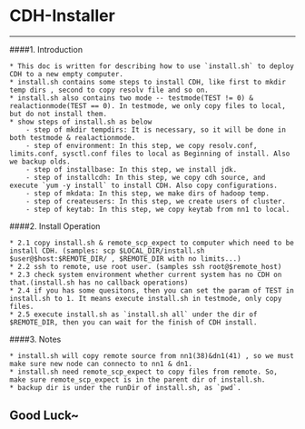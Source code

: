 # CDH-Installer
-------------

####1. Introduction

	* This doc is written for describing how to use `install.sh` to deploy CDH to a new empty computer.
	* install.sh contains some steps to install CDH, like first to mkdir temp dirs , second to copy resolv file and so on.
	* install.sh also contains two mode -- testmode(TEST != 0) & realactionmode(TEST == 0). In testmode, we only copy files to local, but do not install them.
	* show steps of install.sh as below
		- step of mkdir tempdirs: It is necessary, so it will be done in both testmode & realactionmode.
		- step of environment: In this step, we copy resolv.conf, limits.conf, sysctl.conf files to local as Beginning of install. Also we backup olds.
		- step of installbase: In this step, we install jdk.
		- step of installcdh: In this step, we copy cdh source, and execute `yum -y install` to install CDH. Also copy configurations.
		- step of mkdata: In this step, we make dirs of hadoop temp.
		- step of createusers: In this step, we create users of cluster.
		- step of keytab: In this step, we copy keytab from nn1 to local.

####2. Install Operation
	
	* 2.1 copy install.sh & remote_scp_expect to computer which need to be install CDH. (samples: scp $LOCAL_DIR/install.sh $user@$host:$REMOTE_DIR/ , $REMOTE_DIR with no limits...)
	* 2.2 ssh to remote, use root user. (samples ssh root@$remote_host)
	* 2.3 check system environment whether current system has no CDH on that.(install.sh has no callback operations)
	* 2.4 if you has some quesitons, then you can set the param of TEST in install.sh to 1. It means execute install.sh in testmode, only copy files.
	* 2.5 execute install.sh as `install.sh all` under the dir of $REMOTE_DIR, then you can wait for the finish of CDH install.

####3. Notes
	
	* install.sh will copy remote source from nn1(38)&dn1(41) , so we must make sure new node can connecto to nn1 & dn1.
	* install.sh need remote_scp_expect to copy files from remote. So, make sure remote_scp_expect is in the parent dir of install.sh.
	* backup dir is under the runDir of install.sh, as `pwd`.

Good Luck~
----------
